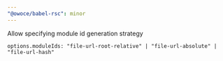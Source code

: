 ```yaml
---
"@owoce/babel-rsc": minor
---
```


Allow specifying module id generation strategy

```
options.moduleIds: "file-url-root-relative" | "file-url-absolute" | "file-url-hash"
```
